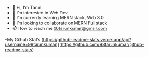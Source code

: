 - 👋 Hi, I’m Tarun
- 👀 I’m interested in Web Dev 
- 🌱 I’m currently learning MERN stack, Web 3.0
- 💞️ I’m looking to collaborate on MERN Full stack
- 📫 How to reach me 98tarunkumar@gmail.com

-My Github Stat's
(https://github-readme-stats.vercel.app/api?username=98tarunkumar)](https://github.com/98tarunkumar/github-readme-stats)

<!---
98tarunkumar/98tarunkumar is a ✨ special ✨ repository because its `README.md` (this file) appears on your GitHub profile.
You can click the Preview link to take a look at your changes.
--->

